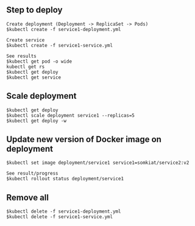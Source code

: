 ## Step to deploy

```
Create deployment (Deployment -> ReplicaSet -> Pods)
$kubectl create -f service1-deployment.yml

Create service
$kubectl create -f service1-service.yml

See results
$kubectl get pod -o wide
kubectl get rs
$kubectl get deploy
$kubectl get service
```

## Scale deployment
```
$kubectl get deploy
$kubectl scale deployment service1 --replicas=5
$kubectl get deploy -w
```

## Update new version of Docker image on deployment
```
$kubectl set image deployment/service1 service1=somkiat/service2:v2

See result/progress
$kubectl rollout status deployment/service1
```

## Remove all
```
$kubectl delete -f service1-deployment.yml
$kubectl delete -f service1-service.yml
```